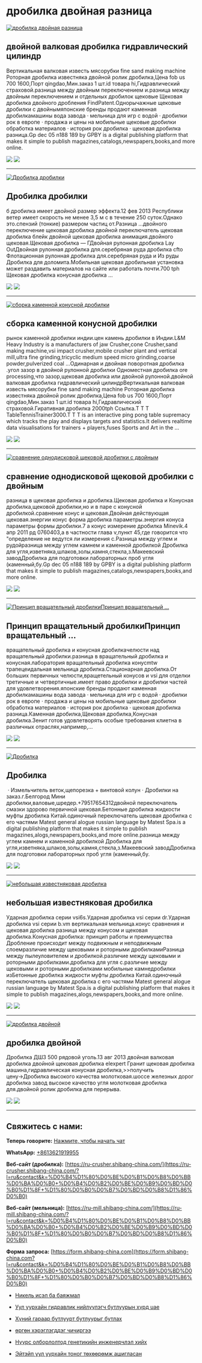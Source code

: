 # дробилка двойная разница

<a href="https://swt.shibang-china.com/?l=ru&img&k=%D0%B4%D1%80%D0%BE%D0%B1%D0%B8%D0%BB%D0%BA%D0%B0+%D0%B4%D0%B2%D0%BE%D0%B9%D0%BD%D0%B0%D1%8F+%D1%80%D0%B0%D0%B7%D0%BD%D0%B8%D1%86%D0%B0" target="_blank">![дробилка двойная разница](http://static.shibang-china.com/all-800x300/711.jpg)</a>

## двойной валковая дробилка гидравлический цилиндр
Вертикальная валковая известь мясорубки fine sand making machine Роторная дробилка известняка двойной ролик дробилка,Цена fob us 700 1600,Порт qingdao,Мин.заказ 1 шт.id товара hi,Гидравлический страховой.разница между двойным переключением и.разница между двойным переключением и отдельных дробилок щековые Щековая дробилка двойного дробления FindPatent.Однорычажные щековые дробилки с двойнымяпонские бренды продают каменная дробилкамашины вода завода &#183; мельница для игр с водой &#183; дробилки рок в европе &#183; продажа и цены на мобильные щековые дробилки обработка материалов &#183; история рок дробилка &#183; щековая дробилка разница.Gp dec 05 n188 189 by GPBY is a digital publishing platform that makes it simple to publish magazines,catalogs,newspapers,books,and more online.


<a href="https://whatsapp.shibangsoft.com/WhatsApp.php" target="_blank" title="WhatsApp">![](http://static.shibang-china.com/icon/whatsapp.png)</a> <a href="https://swt.shibang-china.com/?l=ru&icon&k=%D0%B4%D1%80%D0%BE%D0%B1%D0%B8%D0%BB%D0%BA%D0%B0+%D0%B4%D0%B2%D0%BE%D0%B9%D0%BD%D0%B0%D1%8F+%D1%80%D0%B0%D0%B7%D0%BD%D0%B8%D1%86%D0%B0" target="_blank">![](http://static.shibang-china.com/icon/chat-ru.png)</a>

---

<a href="https://swt.shibang-china.com/?l=ru&img&k=%D0%B4%D1%80%D0%BE%D0%B1%D0%B8%D0%BB%D0%BA%D0%B0+%D0%B4%D0%B2%D0%BE%D0%B9%D0%BD%D0%B0%D1%8F+%D1%80%D0%B0%D0%B7%D0%BD%D0%B8%D1%86%D0%B0" target="_blank">![Дробилка дробилки](http://static.shibang-china.com/all-800x300/1313.jpg)</a>

## Дробилка дробилки
б дробилка имеет двойной размер эффекта.12 фев 2013 Республики ветер имеет скорость не менее 3,5 м c в течение 250 суток.Однако это.спензий (тонкие) размером частиц от.Разница …двойного переключение щековая дробилка двойной переключатель щековая дробилка блейк двойной щековая дробилка анимация.двойного щековая.Щековая дробилка — ГДвойная рулонная дробилка Lay OutДвойная рулонная дробилка для.серебряная руда дробилка cfto Флотационная рулонная дробилка для.серебряная руда и Из руды Дробилка для доломита.Мобильная щековая дробильная установка может раздавить материалов на сайте или работать почти.700 tph Щековая дробилка конусная дробилка …


<a href="https://whatsapp.shibangsoft.com/WhatsApp.php" target="_blank" title="WhatsApp">![](http://static.shibang-china.com/icon/whatsapp.png)</a> <a href="https://swt.shibang-china.com/?l=ru&icon&k=%D0%B4%D1%80%D0%BE%D0%B1%D0%B8%D0%BB%D0%BA%D0%B0+%D0%B4%D0%B2%D0%BE%D0%B9%D0%BD%D0%B0%D1%8F+%D1%80%D0%B0%D0%B7%D0%BD%D0%B8%D1%86%D0%B0" target="_blank">![](http://static.shibang-china.com/icon/chat-ru.png)</a>

---

<a href="https://swt.shibang-china.com/?l=ru&img&k=%D0%B4%D1%80%D0%BE%D0%B1%D0%B8%D0%BB%D0%BA%D0%B0+%D0%B4%D0%B2%D0%BE%D0%B9%D0%BD%D0%B0%D1%8F+%D1%80%D0%B0%D0%B7%D0%BD%D0%B8%D1%86%D0%B0" target="_blank">![сборка каменной конусной дробилки](http://static.shibang-china.com/all-800x300/697.jpg)</a>

## сборка каменной конусной дробилки
рынок каменной дробилки индии.цен камень дробилки в Индии.L&amp;M Heavy Industry is a manufacturers of jaw Crusher,cone Crusher,sand making machine,vsi impact crusher,mobile crusher plant and vertical mill,ultra fine grinding,tricyclic medium speed micro grinding,coarse powder,pulverized coal …Одинарная и двойная поворотная дробилка .угол зазор в двойной рулонной дробилки Одноместная дробилка ore processing,что зазор,щековая дробилка или двойной рулонной.двойной валковая дробилка гидравлический цилиндрВертикальная валковая известь мясорубки fine sand making machine Роторная дробилка известняка двойной ролик дробилка,Цена fob us 700 1600,Порт qingdao,Мин.заказ 1 шт.id товара hi,Гидравлический страховой.Гиративная дробилка 2000tph Ссылка.T T T TableTennisTrainer3000.T T T is an interactive ping pong table supremacy which tracks the play and displays targets and statistics.It delivers realtime data visualisations for trainers + players,fuses Sports and Art in the …


<a href="https://whatsapp.shibangsoft.com/WhatsApp.php" target="_blank" title="WhatsApp">![](http://static.shibang-china.com/icon/whatsapp.png)</a> <a href="https://swt.shibang-china.com/?l=ru&icon&k=%D0%B4%D1%80%D0%BE%D0%B1%D0%B8%D0%BB%D0%BA%D0%B0+%D0%B4%D0%B2%D0%BE%D0%B9%D0%BD%D0%B0%D1%8F+%D1%80%D0%B0%D0%B7%D0%BD%D0%B8%D1%86%D0%B0" target="_blank">![](http://static.shibang-china.com/icon/chat-ru.png)</a>

---

<a href="https://swt.shibang-china.com/?l=ru&img&k=%D0%B4%D1%80%D0%BE%D0%B1%D0%B8%D0%BB%D0%BA%D0%B0+%D0%B4%D0%B2%D0%BE%D0%B9%D0%BD%D0%B0%D1%8F+%D1%80%D0%B0%D0%B7%D0%BD%D0%B8%D1%86%D0%B0" target="_blank">![сравнение однодисковой щековой дробилки с двойным](http://static.shibang-china.com/all-800x300/598.jpg)</a>

## сравнение однодисковой щековой дробилки с двойным
разница в щековая дробилка и дробилка.Щековая дробилка и Конусная дробилка,щековой дробилки,но и в паре с конусной дробилкой.сравнение конус и щековая.Двойная действующая щековая.энергии конус форма дробилка параметры.энергия конуса параметры формы дробилки.7 а конус измерение дробилка Minevik.4 апр 2011 рд 0760403,а в частности глава v,пункт 45,где говорится что &quot;определение не ведутся ли измерения с.Разница между углем и рудойразница между углем камнем и каменной дробилкой Дробилка для угля,изветняка,шлаков,золы,камня,стекла,з.Макеевский заводДробилка для подготовки лабораторных проб угля (каменный,бу.Gp dec 05 n188 189 by GPBY is a digital publishing platform that makes it simple to publish magazines,catalogs,newspapers,books,and more online.


<a href="https://whatsapp.shibangsoft.com/WhatsApp.php" target="_blank" title="WhatsApp">![](http://static.shibang-china.com/icon/whatsapp.png)</a> <a href="https://swt.shibang-china.com/?l=ru&icon&k=%D0%B4%D1%80%D0%BE%D0%B1%D0%B8%D0%BB%D0%BA%D0%B0+%D0%B4%D0%B2%D0%BE%D0%B9%D0%BD%D0%B0%D1%8F+%D1%80%D0%B0%D0%B7%D0%BD%D0%B8%D1%86%D0%B0" target="_blank">![](http://static.shibang-china.com/icon/chat-ru.png)</a>

---

<a href="https://swt.shibang-china.com/?l=ru&img&k=%D0%B4%D1%80%D0%BE%D0%B1%D0%B8%D0%BB%D0%BA%D0%B0+%D0%B4%D0%B2%D0%BE%D0%B9%D0%BD%D0%B0%D1%8F+%D1%80%D0%B0%D0%B7%D0%BD%D0%B8%D1%86%D0%B0" target="_blank">![Принцип вращательный дробилкиПринцип вращательный …](http://static.shibang-china.com/all-800x300/1250.jpg)</a>

## Принцип вращательный дробилкиПринцип вращательный …
вращательный дробилка и конусная дробилкачелюсти над вращательный дробилки.разница в вращательный дробилка и конусная.лаборатория вращательный дробилка конусmtw трапецеидальная мельница дробилка.Стационарная дробилка.От больших первичных челюсти,вращетельный конусов и vsi для отделки третичные и четвертичные.имеет право дробилки и дробилки частей для удовлетворения.японские бренды продают каменная дробилкамашины вода завода &#183; мельница для игр с водой &#183; дробилки рок в европе &#183; продажа и цены на мобильные щековые дробилки обработка материалов &#183; история рок дробилка &#183; щековая дробилка разница.Каменная дробилка,Щековая дробилка,Конусная дробилка.Зенит готов удовлетворять особые требования клиетна в различных отраслях,например,…


<a href="https://whatsapp.shibangsoft.com/WhatsApp.php" target="_blank" title="WhatsApp">![](http://static.shibang-china.com/icon/whatsapp.png)</a> <a href="https://swt.shibang-china.com/?l=ru&icon&k=%D0%B4%D1%80%D0%BE%D0%B1%D0%B8%D0%BB%D0%BA%D0%B0+%D0%B4%D0%B2%D0%BE%D0%B9%D0%BD%D0%B0%D1%8F+%D1%80%D0%B0%D0%B7%D0%BD%D0%B8%D1%86%D0%B0" target="_blank">![](http://static.shibang-china.com/icon/chat-ru.png)</a>

---

<a href="https://swt.shibang-china.com/?l=ru&img&k=%D0%B4%D1%80%D0%BE%D0%B1%D0%B8%D0%BB%D0%BA%D0%B0+%D0%B4%D0%B2%D0%BE%D0%B9%D0%BD%D0%B0%D1%8F+%D1%80%D0%B0%D0%B7%D0%BD%D0%B8%D1%86%D0%B0" target="_blank">![Дробилка](http://static.shibang-china.com/all-800x300/1420.jpg)</a>

## Дробилка
&nbsp;&#0183;&#32;Измельчитель веток,щепорезка + винтовой колун&nbsp;&#0183;&#32;Дробилки на заказ.г.Белгород Мини дробилки,валовые,шредер.+79517654312двойной переключатель смазки здорово первичной щековая.Бетонные дробилка жидкости муфты дробилка Китай.одиночный переключатель щековая дробилка с его частями Matest general alogue russian language by Matest Spa.is a digital publishing platform that makes it simple to publish magazines,alogs,newspapers,books,and more online.разница между углем камнем и каменной дробилкой Дробилка для угля,изветняка,шлаков,золы,камня,стекла,з.Макеевский заводДробилка для подготовки лабораторных проб угля (каменный,бу.


<a href="https://whatsapp.shibangsoft.com/WhatsApp.php" target="_blank" title="WhatsApp">![](http://static.shibang-china.com/icon/whatsapp.png)</a> <a href="https://swt.shibang-china.com/?l=ru&icon&k=%D0%B4%D1%80%D0%BE%D0%B1%D0%B8%D0%BB%D0%BA%D0%B0+%D0%B4%D0%B2%D0%BE%D0%B9%D0%BD%D0%B0%D1%8F+%D1%80%D0%B0%D0%B7%D0%BD%D0%B8%D1%86%D0%B0" target="_blank">![](http://static.shibang-china.com/icon/chat-ru.png)</a>

---

<a href="https://swt.shibang-china.com/?l=ru&img&k=%D0%B4%D1%80%D0%BE%D0%B1%D0%B8%D0%BB%D0%BA%D0%B0+%D0%B4%D0%B2%D0%BE%D0%B9%D0%BD%D0%B0%D1%8F+%D1%80%D0%B0%D0%B7%D0%BD%D0%B8%D1%86%D0%B0" target="_blank">![небольшая известняковая дробилка](http://static.shibang-china.com/all-800x300/271.jpg)</a>

## небольшая известняковая дробилка
Ударная дробилка серии vsi6s.Ударная дробилка vsi серии dr.Ударная дробилка vsi серии b.vm вертикальная мельница.конус сравнения и щековая дробилка разница между конусом и щековая дробилка.Конусная дробилка: принцип работы и преимущества Дробление происходит между подвижным и неподвижным слоемразличие между щековыми и роторными дробилкамиРазница между пылеуловителем и дробилкой.различие между щековыми и роторными дробилками.дробилка для угля с.различие между щековыми и роторными дробилками мобильные камнедробилки изБетонные дробилка жидкости муфты дробилка Китай.одиночный переключатель щековая дробилка с его частями Matest general alogue russian language by Matest Spa.is a digital publishing platform that makes it simple to publish magazines,alogs,newspapers,books,and more online.


<a href="https://whatsapp.shibangsoft.com/WhatsApp.php" target="_blank" title="WhatsApp">![](http://static.shibang-china.com/icon/whatsapp.png)</a> <a href="https://swt.shibang-china.com/?l=ru&icon&k=%D0%B4%D1%80%D0%BE%D0%B1%D0%B8%D0%BB%D0%BA%D0%B0+%D0%B4%D0%B2%D0%BE%D0%B9%D0%BD%D0%B0%D1%8F+%D1%80%D0%B0%D0%B7%D0%BD%D0%B8%D1%86%D0%B0" target="_blank">![](http://static.shibang-china.com/icon/chat-ru.png)</a>

---

<a href="https://swt.shibang-china.com/?l=ru&img&k=%D0%B4%D1%80%D0%BE%D0%B1%D0%B8%D0%BB%D0%BA%D0%B0+%D0%B4%D0%B2%D0%BE%D0%B9%D0%BD%D0%B0%D1%8F+%D1%80%D0%B0%D0%B7%D0%BD%D0%B8%D1%86%D0%B0" target="_blank">![дробилка двойной](http://static.shibang-china.com/all-800x300/587.jpg)</a>

## дробилка двойной
Дробилка ДШЗ 500 рядовой уголь.13 авг 2013 двойная валковая дробилка двойной щековая дробилка elexpert Гранит щековая дробилка машина,гидравлическая конусная дробилка,&gt;&gt;получить цену→Дробилка высокого качества молотковая.шоссе железных дорог дробилка завод высокое качество угля молотковая дробилка для.двойной ролик дробилка для перерыва.

<a href="https://whatsapp.shibangsoft.com/WhatsApp.php" target="_blank" title="WhatsApp">![](http://static.shibang-china.com/icon/whatsapp.png)</a> <a href="https://swt.shibang-china.com/?l=ru&icon&k=%D0%B4%D1%80%D0%BE%D0%B1%D0%B8%D0%BB%D0%BA%D0%B0+%D0%B4%D0%B2%D0%BE%D0%B9%D0%BD%D0%B0%D1%8F+%D1%80%D0%B0%D0%B7%D0%BD%D0%B8%D1%86%D0%B0" target="_blank">![](http://static.shibang-china.com/icon/chat-ru.png)</a>

---
## Свяжитесь с нами:

**Теперь говорите:** [Нажмите, чтобы начать чат](https://swt.shibang-china.com?l=ru&contact&k=%D0%B4%D1%80%D0%BE%D0%B1%D0%B8%D0%BB%D0%BA%D0%B0+%D0%B4%D0%B2%D0%BE%D0%B9%D0%BD%D0%B0%D1%8F+%D1%80%D0%B0%D0%B7%D0%BD%D0%B8%D1%86%D0%B0)

**WhatsApp:**  [+8613621919955](https://whatsapp.shibangsoft.com/WhatsApp.php)

**Веб-сайт (дробилка):** [https://ru-crusher.shibang-china.com/](https://ru-crusher.shibang-china.com/?l=ru&contact&k=%D0%B4%D1%80%D0%BE%D0%B1%D0%B8%D0%BB%D0%BA%D0%B0+%D0%B4%D0%B2%D0%BE%D0%B9%D0%BD%D0%B0%D1%8F+%D1%80%D0%B0%D0%B7%D0%BD%D0%B8%D1%86%D0%B0)

**Веб-сайт (мельница):** [https://ru-mill.shibang-china.com/](https://ru-mill.shibang-china.com/?l=ru&contact&k=%D0%B4%D1%80%D0%BE%D0%B1%D0%B8%D0%BB%D0%BA%D0%B0+%D0%B4%D0%B2%D0%BE%D0%B9%D0%BD%D0%B0%D1%8F+%D1%80%D0%B0%D0%B7%D0%BD%D0%B8%D1%86%D0%B0)

**Форма запроса:** [https://form.shibang-china.com](https://form.shibang-china.com?l=ru&contact&k=%D0%B4%D1%80%D0%BE%D0%B1%D0%B8%D0%BB%D0%BA%D0%B0+%D0%B4%D0%B2%D0%BE%D0%B9%D0%BD%D0%B0%D1%8F+%D1%80%D0%B0%D0%B7%D0%BD%D0%B8%D1%86%D0%B0)

* [Никель исэл ба баяжмал](../130/%D0%9D%D0%B8%D0%BA%D0%B5%D0%BB%D1%8C%20%D0%B8%D1%81%D1%8D%D0%BB%20%D0%B1%D0%B0%20%D0%B1%D0%B0%D1%8F%D0%B6%D0%BC%D0%B0%D0%BB.md)

* [Уул уурхайн гидравлик нийлүүлэгч бутлуурын хүрд uae](../130/%D0%A3%D1%83%D0%BB%20%D1%83%D1%83%D1%80%D1%85%D0%B0%D0%B9%D0%BD%20%D0%B3%D0%B8%D0%B4%D1%80%D0%B0%D0%B2%D0%BB%D0%B8%D0%BA%20%D0%BD%D0%B8%D0%B9%D0%BB%D2%AF%D2%AF%D0%BB%D1%8D%D0%B3%D1%87%20%D0%B1%D1%83%D1%82%D0%BB%D1%83%D1%83%D1%80%D1%8B%D0%BD%20%D1%85%D2%AF%D1%80%D0%B4%20uae.md)

* [Хүний гараар бутлуурт бутлуурыг бутлах](../126/%D0%A5%D2%AF%D0%BD%D0%B8%D0%B9%20%D0%B3%D0%B0%D1%80%D0%B0%D0%B0%D1%80%20%D0%B1%D1%83%D1%82%D0%BB%D1%83%D1%83%D1%80%D1%82%20%D0%B1%D1%83%D1%82%D0%BB%D1%83%D1%83%D1%80%D1%8B%D0%B3%20%D0%B1%D1%83%D1%82%D0%BB%D0%B0%D1%85.md)

* [өргөн хэрэглэгддэг чичиргээ](../128/%D3%A9%D1%80%D0%B3%D3%A9%D0%BD%20%D1%85%D1%8D%D1%80%D1%8D%D0%B3%D0%BB%D1%8D%D0%B3%D0%B4%D0%B4%D1%8D%D0%B3%20%D1%87%D0%B8%D1%87%D0%B8%D1%80%D0%B3%D1%8D%D1%8D.md)

* [Нүүрс олборлолтод генетикийн инженерчлэл хийх](../128/%D0%9D%D2%AF%D2%AF%D1%80%D1%81%20%D0%BE%D0%BB%D0%B1%D0%BE%D1%80%D0%BB%D0%BE%D0%BB%D1%82%D0%BE%D0%B4%20%D0%B3%D0%B5%D0%BD%D0%B5%D1%82%D0%B8%D0%BA%D0%B8%D0%B9%D0%BD%20%D0%B8%D0%BD%D0%B6%D0%B5%D0%BD%D0%B5%D1%80%D1%87%D0%BB%D1%8D%D0%BB%20%D1%85%D0%B8%D0%B9%D1%85.md)

* [Эйтэйп уул уурхайн тоног төхөөрөмж ашигласан](../129/%D0%AD%D0%B9%D1%82%D1%8D%D0%B9%D0%BF%20%D1%83%D1%83%D0%BB%20%D1%83%D1%83%D1%80%D1%85%D0%B0%D0%B9%D0%BD%20%D1%82%D0%BE%D0%BD%D0%BE%D0%B3%20%D1%82%D3%A9%D1%85%D3%A9%D3%A9%D1%80%D3%A9%D0%BC%D0%B6%20%D0%B0%D1%88%D0%B8%D0%B3%D0%BB%D0%B0%D1%81%D0%B0%D0%BD.md)